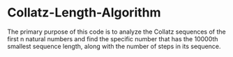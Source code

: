 # Collatz-Length-Algorithm
The primary purpose of this code is to analyze the Collatz sequences of the first n natural numbers and find the specific number that has the 10000th smallest sequence length, along with the number of steps in its sequence.
